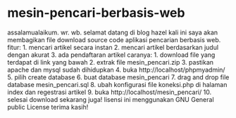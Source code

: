 # mesin-pencari-berbasis-web
assalamualaikum. wr. wb.  selamat datang di blog hazel  kali ini saya akan membagikan file download source code aplikasi pencarian berbasis web.  fitur:  1. mencari artikel secara instan  2. mencari artikel berdasarkan judul dengan akurat  3. ada pendaftaran artikel  caranya:  1. download file yang terdapat di link yang bawah  2. extrak file mesin_pencari.zip  3. pastikan apache dan mysql sudah dihidupkan  4. buka http://localhost/phpmyadmin/  5. pilih create database  6. buat database mesin_pencari  7. drag and drop file database mesin_pencari.sql  8. ubah konfigurasi file koneksi.php di halaman index dan regestrasi artikel  9. buka http://localhost/mesin_pencari/  10. selesai  download sekarang juga! lisensi ini menggunakan GNU General public License terima kasih!
